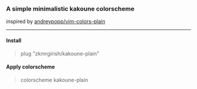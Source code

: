 ### A simple minimalistic kakoune colorscheme
inspired by [andreypopp/vim-colors-plain](https://github.com/andreypopp/vim-colors-plain)

------
#### Install
> plug "zkmrgirish/kakoune-plain"


#### Apply colorscheme
> colorscheme kakoune-plain
